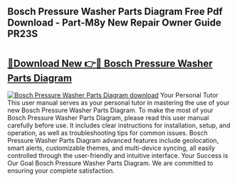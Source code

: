 ## Bosch Pressure Washer Parts Diagram Free Pdf Download - Part-M8y New Repair Owner Guide PR23S

# <h2><a href="http://dfij0zt.blite.top/?on=Bosch+Pressure+Washer+Parts+Diagram">🔗Download New 👉🔴 Bosch Pressure Washer Parts Diagram</a></h2>

[![Bosch Pressure Washer Parts Diagram download](https://i.imgur.com/lujVjoI.png)](http://dfij0zt.blite.top/?on=Bosch+Pressure+Washer+Parts+Diagram)
Your Personal Tutor This user manual serves as your personal tutor in mastering the use of your new Bosch Pressure Washer Parts Diagram. To make the most of your Bosch Pressure Washer Parts Diagram, please read this user manual carefully before use. It includes clear instructions for installation, setup, and operation, as well as troubleshooting tips for common issues. Bosch Pressure Washer Parts Diagram advanced features include geolocation, smart alerts, customizable themes, and multi-device syncing, all easily controlled through the user-friendly and intuitive interface. Your Success is Our Goal Bosch Pressure Washer Parts Diagram. We are committed to ensuring your complete satisfaction.
